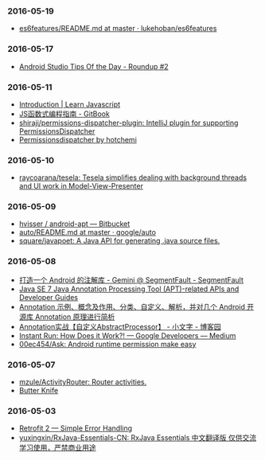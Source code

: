 ### 2016-05-19<br>
+ [es6features/README.md at master · lukehoban/es6features](https://github.com/lukehoban/es6features/blob/master/README.md)<br>

### 2016-05-17<br>
+ [Android Studio Tips Of the Day - Roundup #2](http://www.developerphil.com/android-studio-tips-of-the-day-roundup-2/)<br>

### 2016-05-11<br>
+ [Introduction | Learn Javascript](https://gitbookio.gitbooks.io/javascript/content/)<br>
+ [JS函数式编程指南 - GitBook](https://www.gitbook.com/book/llh911001/mostly-adequate-guide-chinese/details)<br>
+ [shiraji/permissions-dispatcher-plugin: IntelliJ plugin for supporting PermissionsDispatcher](https://github.com/shiraji/permissions-dispatcher-plugin)<br>
+ [Permissionsdispatcher by hotchemi](http://hotchemi.github.io/PermissionsDispatcher/)<br>

### 2016-05-10<br>
+ [raycoarana/tesela: Tesela simplifies dealing with background threads and UI work in Model-View-Presenter](https://github.com/raycoarana/tesela)<br>

### 2016-05-09<br>
+ [hvisser / android-apt — Bitbucket](https://bitbucket.org/hvisser/android-apt)<br>
+ [auto/README.md at master · google/auto](https://github.com/google/auto/blob/master/service%2FREADME.md)<br>
+ [square/javapoet: A Java API for generating .java source files.](https://github.com/square/javapoet)<br>

### 2016-05-08<br>
+ [打造一个 Android 的注解库 - Gemini @ SegmentFault - SegmentFault](https://segmentfault.com/a/1190000002785541)<br>
+ [Java SE 7 Java Annotation Processing Tool (APT)-related APIs and Developer Guides](http://docs.oracle.com/javase/7/docs/technotes/guides/apt/)<br>
+ [Annotation 示例、概念及作用、分类、自定义、解析，并对几个 Android 开源库 Annotation 原理进行简析](http://www.trinea.cn/android/java-annotation-android-open-source-analysis/)<br>
+ [Annotation实战【自定义AbstractProcessor】 - 小文字 - 博客园](http://www.cnblogs.com/avenwu/p/4173899.html)<br>
+ [Instant Run: How Does it Work?! — Google Developers — Medium](https://medium.com/google-developers/instant-run-how-does-it-work-294a1633367f#.ekv4g6czq)<br>
+ [00ec454/Ask: Android runtime permission make easy](https://github.com/00ec454/Ask)<br>

### 2016-05-07<br>
+ [mzule/ActivityRouter: Router activities.](https://github.com/mzule/ActivityRouter)<br>
+ [Butter Knife](http://jakewharton.github.io/butterknife/)<br>

### 2016-05-03<br>
+ [Retrofit 2 — Simple Error Handling](https://futurestud.io/blog/retrofit-2-simple-error-handling)<br>
+ [yuxingxin/RxJava-Essentials-CN: RxJava Essentials 中文翻译版 仅供交流学习使用，严禁商业用途](https://github.com/yuxingxin/RxJava-Essentials-CN)<br>

